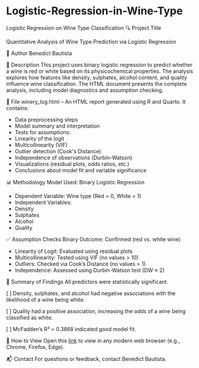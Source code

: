 # Logistic-Regression-in-Wine-Type
Logistic Regression on Wine Type Classification
🔍 Project Title

Quantitative Analysis of Wine Type Prediction via Logistic Regression

👤 Author
Benedict Bautista

📄 Description
This project uses binary logistic regression to predict whether a wine is red or white based on its physicochemical properties. The analysis explores how features like density, sulphates, alcohol content, and quality influence wine classification. The HTML document presents the complete analysis, including model diagnostics and assumption checking.

📁 File
winery_log.html – An HTML report generated using R and Quarto. It contains:

- Data preprocessing steps
- Model summary and interpretation
- Tests for assumptions:
- Linearity of the logit
- Multicollinearity (VIF)
- Outlier detection (Cook's Distance)
- Independence of observations (Durbin-Watson)
- Visualizations (residual plots, odds ratios, etc.)
- Conclusions about model fit and variable significance

📊 Methodology
Model Used: Binary Logistic Regression

- Dependent Variable: Wine type (Red = 0, White = 1)
- Independent Variables:
- Density
- Sulphates
- Alcohol
- Quality

✅ Assumption Checks
Binary Outcome: Confirmed (red vs. white wine)

- Linearity of Logit: Evaluated using residual plots
- Multicollinearity: Tested using VIF (no values > 10)
- Outliers: Checked via Cook’s Distance (no values > 1)
- Independence: Assessed using Durbin-Watson test (DW ≈ 2)

📌 Summary of Findings
All predictors were statistically significant.

[ ] Density, sulphates, and alcohol had negative associations with the likelihood of a wine being white.

[ ] Quality had a positive association, increasing the odds of a wine being classified as white.

[ ] McFadden’s R² = 0.3868 indicated good model fit.

📎 How to View
Open this [link](http://rpubs.com/Nebz/1331879) to view in any modern web browser (e.g., Chrome, Firefox, Edge).

📬 Contact
For questions or feedback, contact Benedict Bautista.

